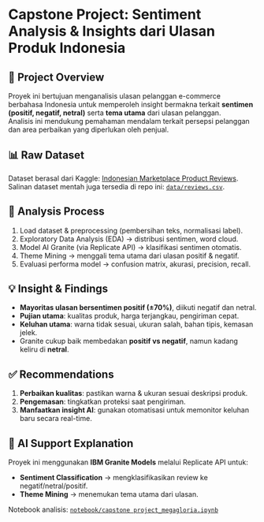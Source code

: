 # Capstone Project: Sentiment Analysis & Insights dari Ulasan Produk Indonesia

## 📌 Project Overview
Proyek ini bertujuan menganalisis ulasan pelanggan e-commerce berbahasa Indonesia untuk memperoleh insight bermakna terkait **sentimen (positif, negatif, netral)** serta **tema utama** dari ulasan pelanggan.  
Analisis ini mendukung pemahaman mendalam terkait persepsi pelanggan dan area perbaikan yang diperlukan oleh penjual.

## 📊 Raw Dataset
Dataset berasal dari Kaggle: [Indonesian Marketplace Product Reviews](https://www.kaggle.com/datasets/taqiyyaghazi/indonesian-marketplace-product-reviews).  
Salinan dataset mentah juga tersedia di repo ini: [`data/reviews.csv`](data/reviews.csv).

## 🔎 Analysis Process
1. Load dataset & preprocessing (pembersihan teks, normalisasi label).
2. Exploratory Data Analysis (EDA) → distribusi sentimen, word cloud.
3. Model AI Granite (via Replicate API) → klasifikasi sentimen otomatis.
4. Theme Mining → menggali tema utama dari ulasan positif & negatif.
5. Evaluasi performa model → confusion matrix, akurasi, precision, recall.

## 💡 Insight & Findings
- **Mayoritas ulasan bersentimen positif (±70%)**, diikuti negatif dan netral.  
- **Pujian utama**: kualitas produk, harga terjangkau, pengiriman cepat.  
- **Keluhan utama**: warna tidak sesuai, ukuran salah, bahan tipis, kemasan jelek.  
- Granite cukup baik membedakan **positif vs negatif**, namun kadang keliru di **netral**.  

## ✅ Recommendations
1. **Perbaikan kualitas**: pastikan warna & ukuran sesuai deskripsi produk.  
2. **Pengemasan**: tingkatkan proteksi saat pengiriman.  
3. **Manfaatkan insight AI**: gunakan otomatisasi untuk memonitor keluhan baru secara real-time.  

## 🤖 AI Support Explanation
Proyek ini menggunakan **IBM Granite Models** melalui Replicate API untuk:  
- **Sentiment Classification** → mengklasifikasikan review ke negatif/netral/positif.  
- **Theme Mining** → menemukan tema utama dari ulasan.  

Notebook analisis: [`notebook/capstone project_megagloria.ipynb`](https://colab.research.google.com/drive/1MVupPRCSR-UG2j6R7EBV_zfPNRoXmg8K?usp=sharing)